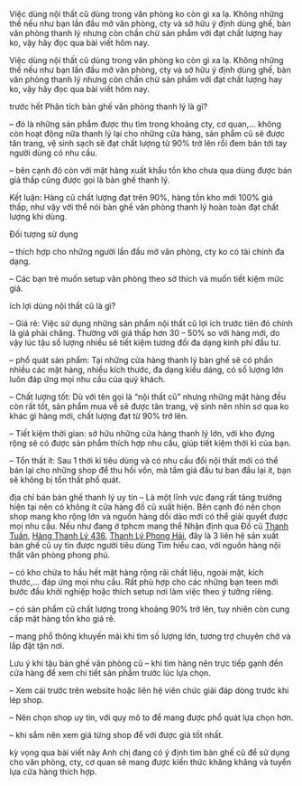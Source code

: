 Việc dùng nội thất cũ dùng trong văn phòng ko còn gì xa lạ. Không những thế nếu như bạn lần đầu mở văn phòng, cty và sở hữu ý định dùng ghế, bàn văn phòng thanh lý nhưng còn chần chừ sản phẩm với đạt chất lượng hay ko, vậy hãy đọc qua bài viết hôm nay.

Việc dùng nội thất cũ dùng trong văn phòng ko còn gì xa lạ. Không những thế nếu như bạn lần đầu mở văn phòng, cty và sở hữu ý định dùng ghế, bàn văn phòng thanh lý nhưng còn chần chừ sản phẩm với đạt chất lượng hay ko, vậy hãy đọc qua bài viết hôm nay.

trước hết Phân tích bàn ghế văn phòng thanh lý là gì?

– đó là những sản phẩm được thu tìm trong khoảng cty, cơ quan,… không còn hoạt động nữa thanh lý lại cho những cửa hàng, sản phẩm cũ sẽ được tân trang, vệ sinh sạch sẽ đạt chất lượng từ 90% trở lên rồi đem bán tới tay người dùng có nhu cầu.

– bên cạnh đó còn với mặt hàng xuất khẩu tồn kho chưa qua dùng được bán giá thấp cũng được gọi là bàn ghế thanh lý.

Kết luận: Hàng cũ chất lượng đạt trên 90%, hàng tồn kho mới 100% giá thấp, như vậy với thể nói bàn ghế văn phòng thanh lý hoàn toàn đạt chất lượng khi dùng.

Đối tượng sử dụng

– thích hợp cho những người lần đầu mở văn phòng, cty ko có tài chính đa dạng.

– Các bạn trẻ muốn setup văn phòng theo sở thích và muốn tiết kiệm mức giá.

ích lợi dùng nội thất cũ là gì?

– Giá rẻ: Việc sử dụng những sản phẩm nội thất cũ lợi ích trước tiên đó chính là giá phải chăng. Thường với giá thấp hơn 30 – 50% so với hàng mới, do vậy lúc tậu số lượng nhiều sẽ tiết kiệm tương đối đa dạng kinh phí đầu tư.

– phổ quát sản phẩm: Tại những cửa hàng thanh lý bàn ghế sẽ có phần nhiều các mặt hàng, nhiều kích thước, đa dạng kiểu dáng, có số lượng lớn luôn đáp ứng mọi nhu cầu của quý khách.

– Chất lượng tốt: Dù với tên gọi là “nội thất cũ” nhưng những mặt hàng đều còn rất tốt, sản phẩm mua về sẽ được tân trang, vệ sinh nên nhìn sơ qua ko khác gì hàng mới, chất lượng đạt từ 90% trở lên.

– Tiết kiệm thời gian: sở hữu những cửa hàng thanh lý lớn, với kho đựng rộng sẽ có được sản phẩm thích hợp nhu cầu, giúp tiết kiệm thời kì của bạn.

– Tổn thất ít: Sau 1 thời kì tiêu dùng và có nhu cầu đổi nội thất mới có thể bán lại cho những shop để thu hồi vốn, mà tầm giá đầu tư ban đầu lại ít, bạn sẽ không bị tổn thất phổ quát.

địa chỉ bán bàn ghế thanh lý uy tín
– Là một lĩnh vực đang rất tăng trưởng hiện tại nên có không ít cửa hàng đồ cũ xuất hiện. Bên cạnh đó nên chọn shop mang kho rộng lớn và nguồn hàng dồi dào mới có thể giải quyết được mọi nhu cầu. Nếu như đang ở tphcm mang thể Nhận định qua Đồ cũ <a href="http://docuthanhtuan.moonfruit.com/">Thanh Tuấn</a>, <a href="https://hngthanhl436.doodlekit.com/">Hàng Thanh Lý 436</a>, <a href="https://muabanghecu.wixsite.com/website">Thanh Lý Phong Hải</a>, đây là 3 liên hệ sản xuất bàn ghế cũ uy tín được người tiêu dùng Tìm hiểu cao, với nguồn hàng nội thất văn phòng phong phú.

– có kho chứa to hầu hết mặt hàng rộng rãi chất liệu, ngoài mặt, kích thước,… đáp ứng mọi nhu cầu. Rất phù hợp cho các những bạn teen mới bước đầu khởi nghiệp hoặc thích setup nơi làm việc theo ý tưởng riêng.

– có sản phẩm cũ chất lượng trong khoảng 90% trở lên, tuy nhiên còn cung cấp mặt hàng tồn kho giá rẻ.

– mang phổ thông khuyến mãi khi tìm số lượng lớn, tương trợ chuyên chở và lắp đặt tận nơi.

Lưu ý khi tậu bàn ghế văn phòng cũ
– khi tìm hàng nên trực tiếp gạnh đến cửa hàng để xem chi tiết sản phẩm trước lúc lựa chọn.

– Xem cái trước trên website hoặc liên hệ viên chức giải đáp dòng trước khi lép shop.

– Nên chọn shop uy tín, với quy mô to để mang được phổ quát lựa chọn hơn.

– khi sắm nên xem giá từng shop để với được giá tốt nhất.

kỳ vọng qua bài viết này Anh chị đang có ý định tìm bàn ghế cũ để sử dụng cho văn phòng, cty, cơ quan sẽ mang được kiến thức khăng khăng và tuyển lựa cửa hàng thích hợp.
